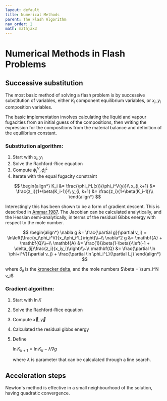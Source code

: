 ```yaml
---
layout: default
title: Numerical Methods 
parent: The Flash Algorithm
nav_order: 2
math: mathjax3
---
```


# Numerical Methods in Flash Problems

## Successive substitution
The most basic method of solving a flash problem is by successive substitution of variables, either $K_i$ component equilibrium variables, or $x_i, y_i$ composition variables.

The basic implementation involves calculating the liquid and vapour fugacities from an initial guess of the compositions, then writing the expression for the compositions from the material balance and definition of the equilibrium constant.

### Substitution algorithm:
1.  Start with $x_i, y_i$
2.  Solve the Rachford-Rice equation
3.  Compute $\phi^V_i, \phi^L_i$
4.  Iterate with the equal fugacity constraint

$$
\begin{align*}
K_i &= \frac{\phi_i^L(x)}{\phi_i^V(y)}\\
x_{i,k+1} &= \frac{z_i}{1+\beta(K_i-1)}\\
y_{i, k+1} &= \frac{z_i}{1+\beta(K_i-1)}\\
\end{align*}
$$

Interestingly this has been shown to be a form of gradient descent. This is described in [Ammar 1987](https://doi.org/10.1002/aic.690330606). The Jacobian can be calculated analytically, and the Hessian semi-analytically, in terms of the residual Gibbs energy with respect to the mole number.

$$
\begin{align*}
\nabla g &= \frac{\partial g}{\partial v_i} = \ln\left(\frac{y_i\phi_i^V}{x_i\phi_i^L}\right)\\~\\
\nabla^2 g &= \mathbf{A} + \mathbf{Q}\\~\\
\mathbf{A} &= \frac{1}{\beta(1-\beta)}\left(-1 + \delta_{ij}\frac{z_i}{x_iy_i}\right)\\~\\
\mathbf{Q} &= \frac{\partial \ln \phi+i^V}{\partial v_j} + \frac{\partial \ln \phi_i^L}{\partial l_j}
\end{align*}
$$

where $\delta_{ij}$ is the [kronecker delta](https://en.wikipedia.org/wiki/Kronecker_delta), and the mole numbers $\beta = \sum_i^N v_i$

### Gradient algorithm:


1.  Start with $\ln K$
2.  Solve the Rachford-Rice equation
3. Compute $\vec{x}, \vec{y}$
4.  Calculated the residual gibbs energy
5.  Define 

    $\ln K_{k+1} = \ln K_k - \lambda \nabla g$
    
    where $\lambda$ is parameter that can be calculated through a line search.



## Acceleration steps

Newton's method is effective in a small neighbourhood of the solution, having quadratic convergence. 

